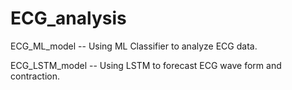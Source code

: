 # ECG_analysis
ECG_ML_model -- Using ML Classifier to analyze ECG data. 

ECG_LSTM_model -- Using LSTM to forecast ECG wave form and contraction. 
